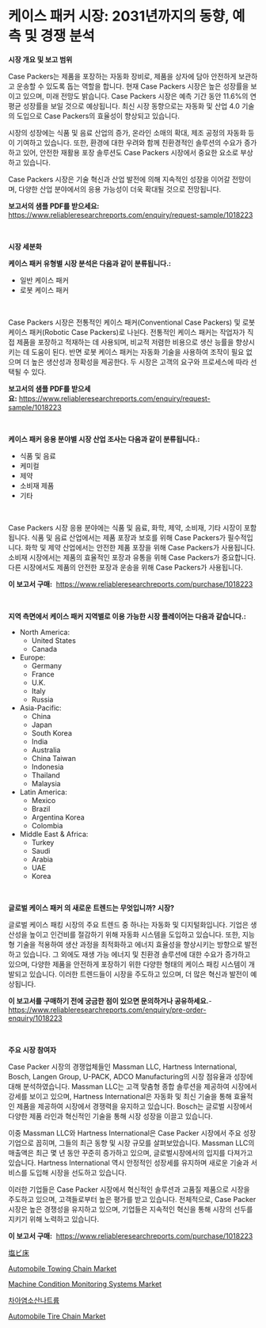 <p><h1>케이스 패커 시장: 2031년까지의 동향, 예측 및 경쟁 분석</h1></p><p><strong>시장 개요 및 보고 범위</strong></p>
<p><p>Case Packers는 제품을 포장하는 자동화 장비로, 제품을 상자에 담아 안전하게 보관하고 운송할 수 있도록 돕는 역할을 합니다. 현재 Case Packers 시장은 높은 성장률을 보이고 있으며, 미래 전망도 밝습니다. Case Packers 시장은 예측 기간 동안 11.6%의 연평균 성장률을 보일 것으로 예상됩니다. 최신 시장 동향으로는 자동화 및 산업 4.0 기술의 도입으로 Case Packers의 효율성이 향상되고 있습니다.</p><p>시장의 성장에는 식품 및 음료 산업의 증가, 온라인 소매의 확대, 제조 공정의 자동화 등이 기여하고 있습니다. 또한, 환경에 대한 우려와 함께 친환경적인 솔루션의 수요가 증가하고 있어, 안전한 재활용 포장 솔루션도 Case Packers 시장에서 중요한 요소로 부상하고 있습니다.</p><p>Case Packers 시장은 기술 혁신과 산업 발전에 의해 지속적인 성장을 이어갈 전망이며, 다양한 산업 분야에서의 응용 가능성이 더욱 확대될 것으로 전망됩니다.</p></p>
<p><strong>보고서의 샘플 PDF를 받으세요:</strong> <a href="https://www.reliableresearchreports.com/enquiry/request-sample/1018223">https://www.reliableresearchreports.com/enquiry/request-sample/1018223</a></p>
<p>&nbsp;</p>
<p><strong>시장 세분화</strong></p>
<p><strong>케이스 패커 유형별 시장 분석은 다음과 같이 분류됩니다.:</strong></p>
<p><ul><li>일반 케이스 패커</li><li>로봇 케이스 패커</li></ul></p>
<p>&nbsp;</p>
<p><p>Case Packers 시장은 전통적인 케이스 패커(Conventional Case Packers) 및 로봇 케이스 패커(Robotic Case Packers)로 나뉜다. 전통적인 케이스 패커는 작업자가 직접 제품을 포장하고 적재하는 데 사용되며, 비교적 저렴한 비용으로 생산 능률을 향상시키는 데 도움이 된다. 반면 로봇 케이스 패커는 자동화 기술을 사용하여 조작이 필요 없으며 더 높은 생산성과 정확성을 제공한다. 두 시장은 고객의 요구와 프로세스에 따라 선택될 수 있다.</p></p>
<p><strong>보고서의 샘플 PDF를 받으세요:</strong>&nbsp;<a href="https://www.reliableresearchreports.com/enquiry/request-sample/1018223">https://www.reliableresearchreports.com/enquiry/request-sample/1018223</a></p>
<p>&nbsp;</p>
<p><strong> 케이스 패커 응용 분야별 시장 산업 조사는 다음과 같이 분류됩니다.:</strong></p>
<p><ul><li>식품 및 음료</li><li>케미컬</li><li>제약</li><li>소비재 제품</li><li>기타</li></ul></p>
<p>&nbsp;</p>
<p><p>Case Packers 시장 응용 분야에는 식품 및 음료, 화학, 제약, 소비재, 기타 시장이 포함됩니다. 식품 및 음료 산업에서는 제품 포장과 보호를 위해 Case Packers가 필수적입니다. 화학 및 제약 산업에서는 안전한 제품 포장을 위해 Case Packers가 사용됩니다. 소비재 시장에서는 제품의 효율적인 포장과 유통을 위해 Case Packers가 중요합니다. 다른 시장에서도 제품의 안전한 포장과 운송을 위해 Case Packers가 사용됩니다.</p></p>
<p><strong>이 보고서 구매:</strong>&nbsp; <a href="https://www.reliableresearchreports.com/purchase/1018223">https://www.reliableresearchreports.com/purchase/1018223</a></p>
<p>&nbsp;</p>
<p><strong>지역 측면에서 케이스 패커 지역별로 이용 가능한 시장 플레이어는 다음과 같습니다.:</strong></p>
<p><ul>
    <li>
        North America:
        <ul>
            <li>United States</li>
            <li>Canada</li>
        </ul>
    </li>
    <li>
        Europe:
        <ul>
            <li>Germany</li>
            <li>France</li>
            <li>U.K.</li>
            <li>Italy</li>
            <li>Russia</li>
        </ul>
    </li>
    <li>
        Asia-Pacific:
        <ul>
            <li>China</li>
            <li>Japan</li>
            <li>South Korea</li>
            <li>India</li>
            <li>Australia</li>
            <li>China Taiwan</li>
            <li>Indonesia</li>
            <li>Thailand</li>
            <li>Malaysia</li>
        </ul>
    </li>
    <li>
        Latin America:
        <ul>
            <li>Mexico</li>
            <li>Brazil</li>
            <li>Argentina Korea</li>
            <li>Colombia</li>
        </ul>
    </li>
    <li>
        Middle East & Africa:
        <ul>
            <li>Turkey</li>
            <li>Saudi</li>
            <li>Arabia</li>
            <li>UAE</li>
            <li>Korea</li>
        </ul>
    </li>
    </ul></p>
<p>&nbsp;</p>
<p><strong>글로벌 케이스 패커 의 새로운 트렌드는 무엇입니까? 시장?</strong></p>
<p><p>글로벌 케이스 패킹 시장의 주요 트렌드 중 하나는 자동화 및 디지털화입니다. 기업은 생산성을 높이고 인건비를 절감하기 위해 자동화 시스템을 도입하고 있습니다. 또한, 지능형 기술을 적용하여 생산 과정을 최적화하고 에너지 효율성을 향상시키는 방향으로 발전하고 있습니다. 그 외에도 재생 가능 에너지 및 친환경 솔루션에 대한 수요가 증가하고 있으며, 다양한 제품을 안전하게 포장하기 위한 다양한 형태의 케이스 패킹 시스템이 개발되고 있습니다. 이러한 트렌드들이 시장을 주도하고 있으며, 더 많은 혁신과 발전이 예상됩니다.</p></p>
<p><strong>이 보고서를 구매하기 전에 궁금한 점이 있으면 문의하거나 공유하세요.</strong>- <a href="https://www.reliableresearchreports.com/enquiry/pre-order-enquiry/1018223">https://www.reliableresearchreports.com/enquiry/pre-order-enquiry/1018223</a></p>
<p>&nbsp;</p>
<p><strong>주요 시장 참여자</strong></p>
<p><p>Case Packer 시장의 경쟁업체들인 Massman LLC, Hartness International, Bosch, Langen Group, U-PACK, ADCO Manufacturing의 시장 점유율과 성장에 대해 분석하였습니다. Massman LLC는 고객 맞춤형 종합 솔루션을 제공하여 시장에서 강세를 보이고 있으며, Hartness International은 자동화 및 최신 기술을 통해 효율적인 제품을 제공하여 시장에서 경쟁력을 유지하고 있습니다. Bosch는 글로벌 시장에서 다양한 제품 라인과 혁신적인 기술을 통해 시장 성장을 이끌고 있습니다.</p><p>이중 Massman LLC와 Hartness International은 Case Packer 시장에서 주요 성장 기업으로 꼽히며, 그들의 최근 동향 및 시장 규모를 살펴보았습니다. Massman LLC의 매출액은 최근 몇 년 동안 꾸준히 증가하고 있으며, 글로벌시장에서의 입지를 다져가고 있습니다. Hartness International 역시 안정적인 성장세를 유지하며 새로운 기술과 서비스를 도입해 시장을 선도하고 있습니다.</p><p>이러한 기업들은 Case Packer 시장에서 혁신적인 솔루션과 고품질 제품으로 시장을 주도하고 있으며, 고객들로부터 높은 평가를 받고 있습니다. 전체적으로, Case Packer 시장은 높은 경쟁성을 유지하고 있으며, 기업들은 지속적인 혁신을 통해 시장의 선두를 지키기 위해 노력하고 있습니다.</p></p>
<p><strong>이 보고서 구매:</strong>&nbsp;&nbsp;<a href="https://www.reliableresearchreports.com/purchase/1018223">https://www.reliableresearchreports.com/purchase/1018223</a></p>
<p><p><a href="https://github.com/oqoeusbvpadwjs08/Market-Research-Report-List-1/blob/main/6753957188604.md">塩ビ床</a></p><p><a href="https://github.com/singletonthaxterkelliehr2df/Market-Research-Report-List-1/blob/main/automobile-towing-chain-market.md">Automobile Towing Chain Market</a></p><p><a href="https://frill-swim-3cd.notion.site/Machine-Condition-Monitoring-Systems-Market-Offers-Provide-Insightful-Data-for-the-Time-Period-from--79a032d680df4607b621d49a3a7b9f1d">Machine Condition Monitoring Systems Market</a></p><p><a href="https://github.com/sougarounis/Market-Research-Report-List-2/blob/main/4694303188452.md">차아염소산나트륨</a></p><p><a href="https://github.com/kufem1/Market-Research-Report-List-1/blob/main/automobile-tire-chain-market.md">Automobile Tire Chain Market</a></p></p>
